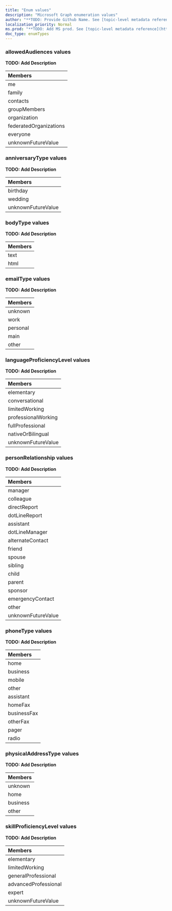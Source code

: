 ```yaml
---
title: "Enum values"
description: "Microsoft Graph enumeration values"
author: "**TODO: Provide Github Name. See [topic-level metadata reference](https://msgo.azurewebsites.net/add/document/guidelines/metadata.html#topic-level-metadata)**"
localization_priority: Normal
ms.prod: "**TODO: Add MS prod. See [topic-level metadata reference](https://msgo.azurewebsites.net/add/document/guidelines/metadata.html#topic-level-metadata)**"
doc_type: enumTypes
---
```


### allowedAudiences values 

**TODO: Add Description**

|Members|
|:---|
|me|
|family|
|contacts|
|groupMembers|
|organization|
|federatedOrganizations|
|everyone|
|unknownFutureValue|

### anniversaryType values 

**TODO: Add Description**

|Members|
|:---|
|birthday|
|wedding|
|unknownFutureValue|

### bodyType values 

**TODO: Add Description**

|Members|
|:---|
|text|
|html|

### emailType values 

**TODO: Add Description**

|Members|
|:---|
|unknown|
|work|
|personal|
|main|
|other|

### languageProficiencyLevel values 

**TODO: Add Description**

|Members|
|:---|
|elementary|
|conversational|
|limitedWorking|
|professionalWorking|
|fullProfessional|
|nativeOrBilingual|
|unknownFutureValue|

### personRelationship values 

**TODO: Add Description**

|Members|
|:---|
|manager|
|colleague|
|directReport|
|dotLineReport|
|assistant|
|dotLineManager|
|alternateContact|
|friend|
|spouse|
|sibling|
|child|
|parent|
|sponsor|
|emergencyContact|
|other|
|unknownFutureValue|

### phoneType values 

**TODO: Add Description**

|Members|
|:---|
|home|
|business|
|mobile|
|other|
|assistant|
|homeFax|
|businessFax|
|otherFax|
|pager|
|radio|

### physicalAddressType values 

**TODO: Add Description**

|Members|
|:---|
|unknown|
|home|
|business|
|other|

### skillProficiencyLevel values 

**TODO: Add Description**

|Members|
|:---|
|elementary|
|limitedWorking|
|generalProfessional|
|advancedProfessional|
|expert|
|unknownFutureValue|


